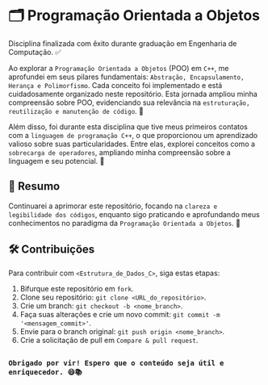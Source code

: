 # 🗂️ Programação Orientada a Objetos

Disciplina finalizada com êxito durante graduação em Engenharia de Computação. ✅

Ao explorar a `Programação Orientada a Objetos` (POO) em `C++`, me aprofundei em seus pilares fundamentais: `Abstração, Encapsulamento, Herança e Polimorfismo`. Cada conceito foi implementado e está cuidadosamente organizado neste repositório. Esta jornada ampliou minha compreensão sobre POO, evidenciando sua relevância na `estruturação, reutilização e manutenção de código`. 🧩

Além disso, foi durante esta disciplina que tive meus primeiros contatos com a `linguagem de programação C++`, o que proporcionou um aprendizado valioso sobre suas particularidades. Entre elas, explorei conceitos como a `sobrecarga de operadores`, ampliando minha compreensão sobre a linguagem e seu potencial. 🚀

## 📑 Resumo

Continuarei a aprimorar este repositório, focando na `clareza e legibilidade dos códigos`, enquanto sigo praticando e aprofundando meus conhecimentos no paradigma da `Programação Orientada a Objetos`. 📝

## 🛠️ Contribuições

Para contribuir com `<Estrutura_de_Dados_C>`, siga estas etapas:

1. Bifurque este repositório em `fork`.
2. Clone seu repositório: `git clone <URL_do_repositório>`.
3. Crie um branch: `git checkout -b <nome_branch>`.
4. Faça suas alterações e crie um novo commit: `git commit -m '<mensagem_commit>'`.
5. Envie para o branch original: `git push origin <nome_branch>`.
6. Crie a solicitação de pull em `Compare & pull request`.

##
### `Obrigado por vir! Espero que o conteúdo seja útil e enriquecedor. 😄📚`
